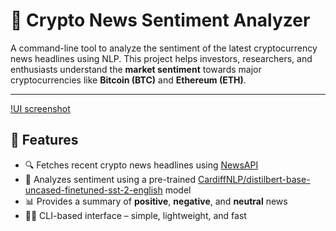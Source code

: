 # 📰 Crypto News Sentiment Analyzer

A command-line tool to analyze the sentiment of the latest cryptocurrency news headlines using NLP. This project helps investors, researchers, and enthusiasts understand the **market sentiment** towards major cryptocurrencies like **Bitcoin (BTC)** and **Ethereum (ETH)**.

---

[!UI screenshot](assets/image.png)


## 🚀 Features

- 🔍 Fetches recent crypto news headlines using [NewsAPI](https://newsapi.org/)
- 🤖 Analyzes sentiment using a pre-trained [CardiffNLP/distilbert-base-uncased-finetuned-sst-2-english](https://huggingface.co/cardiffnlp/distilbert-base-uncased-finetuned-sst-2-english) model
- 📊 Provides a summary of **positive**, **negative**, and **neutral** news
- 🧑‍💻 CLI-based interface – simple, lightweight, and fast
